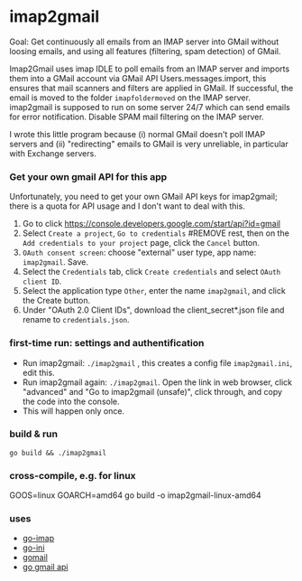# imap2gmail

Goal: Get continuously all emails from an IMAP server into GMail without loosing emails, and using all features (filtering, spam detection) of GMail.

Imap2Gmail uses imap IDLE to poll emails from an IMAP server and imports them into a GMail account via GMail API Users.messages.import,
this ensures that mail scanners and filters are applied in GMail. If successful, the email is moved to the folder `imapfoldermoved` on the IMAP server.
imap2gmail is supposed to run on some server 24/7 which can send emails for error notification. Disable SPAM mail filtering on the IMAP server.

I wrote this little program because (i) normal GMail doesn't poll IMAP servers and (ii) "redirecting" emails to GMail is very unreliable, in particular with Exchange servers.

### Get your own gmail API for this app
Unfortunately, you need to get your own GMail API keys for imap2gmail; there is a quota for API usage and I don't want to deal with this.

1. Go to click https://console.developers.google.com/start/api?id=gmail
2. Select `Create a project`, `Go to credentials` #REMOVE rest, then on the `Add credentials to your project` page, click the `Cancel` button.
3. `OAuth consent screen`: choose "external" user type, app name: `imap2gmail`. Save.
4. Select the `Credentials` tab, click `Create credentials` and select `OAuth client ID`.
5. Select the application type `Other`, enter the name `imap2gmail`, and click the Create button.
6. Under "OAuth 2.0 Client IDs", download the client_secret*.json file and rename to `credentials.json`.

### first-time run: settings and authentification
* Run imap2gmail: `./imap2gmail` , this creates a config file `imap2gmail.ini`, edit this.
* Run imap2gmail again: `./imap2gmail`. Open the link in web browser, click "advanced" and "Go to imap2gmail (unsafe)", click through, and copy the code into the console.
* This will happen only once.

### build & run
```
go build && ./imap2gmail
```

### cross-compile, e.g. for linux
GOOS=linux GOARCH=amd64 go build -o imap2gmail-linux-amd64

### uses

* [go-imap](https://github.com/emersion/go-imap)
* [go-ini](https://pkg.go.dev/mod/gopkg.in/ini.v1)
* [gomail](https://pkg.go.dev/gopkg.in/gomail.v2)
* [go gmail api](https://developers.google.com/gmail/api/quickstart/go)
